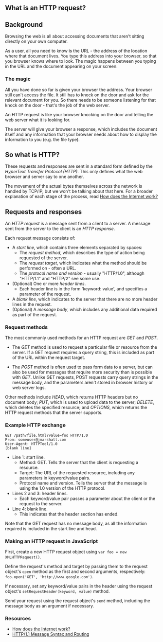 ## What is an HTTP request?

## Background

Browsing the web is all about accessing documents that aren't sitting directly on your own computer.

As a user, all you need to know is the URL - the address of the location where that document lives. You type this address into your browser, so that you browser knows where to look. The magic happens between you typing in the URL and the document appearing on your screen.


### The magic

All you have done so far is given your browser the address. Your browser still can't access the file. It still has to knock on the door and ask for the relevant document for you. So there needs to be someone listening for that knock on the door - that's the job of the web server.

An HTTP request is like your browser knocking on the door and telling the web server what it is looking for.

The server will give your browser a response, which includes the document itself and any information that your browser needs about how to display the information to you (e.g. the file type).

## So what is HTTP?

These requests and responses are sent in a standard form defined by the _HyperText Transfer Protocol (HTTP)_. This only defines what the web browser and server say to one another.

The movement of the actual bytes themselves across the network is handled by TCP/IP, but we won't be talking about that here. For a broader explanation of each stage of the process, read [How does the Internet work?](http://web.stanford.edu/class/msande91si/www-spr04/readings/week1/InternetWhitepaper.htm)

## Requests and responses

An _HTTP request_ is a message sent from a client to a server. A message sent from the server to the client is an _HTTP response_.

Each request message consists of:

- A _start line_, which contains three elements separated by spaces:
  - The _request method_, which describes the type of action being requested of the server.
  - The _request target_, which indicates what the method should be performed on - often a URL.
  - The _protocol name and version_ - usually "HTTP/1.0", although "HTTP/1.1" and "HTTP/2" see some use.
- (Optional) One or more _header lines_.
  - Each header line is in the form 'keyword: value', and specifies a parameter of the request.
- A _blank line_, which indicates to the server that there are no more header lines in the request.
- (Optional) A _message body_, which includes any additional data required as part of the request.

### Request methods

The most commonly used methods for an HTTP request are _GET_ and _POST_.

- The _GET_ method is used to request a particular file or resource from the server. If a GET request requires a query string, this is included as part of the URL within the request target.

- The _POST_ method is often used to pass form data to a server, but can also be used for messages that require more security than is possible with _GET_. Unlike GET requests, POST requests carry query strings in the message body, and the parameters aren't stored in browser history or web server logs.

Other methods include _HEAD_, which returns HTTP headers but no document body; _PUT_, which is used to upload data to the server; _DELETE_, which deletes the specified resource; and _OPTIONS_, which returns the HTTP request methods that the server supports.

### Example HTTP exchange

```
GET /path/file.html?value=foo HTTP/1.0   
From: someuser@jmarshall.com  
User-Agent: HTTPTool/1.0  
[blank line]
```

- Line 1: start line.
  - Method: GET. Tells the server that the client is requesting a resource.
  - Target: The URL of the requested resource, including any parameters in keyword/value pairs.
  - Protocol name and version. Tells the server that the message is using the 1.0 version of the HTTP protocol.
- Lines 2 and 3: header lines.
  - Each keyword/value pair passes a parameter about the client or the request to the server.
- Line 4: blank line.
  - This indicates that the header section has ended.

Note that the GET request has no message body, as all the information required is included in the start line and head.

### Making an HTTP request in JavaScript

First, create a new HTTP request object using ```var foo = new XMLHTTPRequest()```.

Define the request's method and target by passing them to the request object's ```open``` method as the first and second arguments, respectively: ```foo.open('GET', 'http://www.google.com')```.

If necessary, set any keyword/value pairs in the header using the request object's ```setRequestHeader(keyword, value)``` method.

Send your request using the request object's ```send``` method, including the message body as an argument if necessary.

### Resources

- [How does the Internet work?](http://web.stanford.edu/class/msande91si/www-spr04/readings/week1/InternetWhitepaper.htm)
- [HTTP/1.1 Message Syntax and Routing](http://www.rfc-editor.org/rfc/rfc7230.txt)
